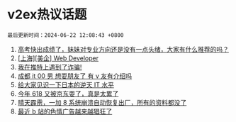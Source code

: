 # v2ex热议话题

`最后更新时间：2024-06-22 12:08:43 +0800`

1. [高考快出成绩了，妹妹对专业方向还是没有一点头绪，大家有什么推荐的吗？](https://www.v2ex.com/t/1051450)
1. [[上海][美企] Web Developer](https://www.v2ex.com/t/1051459)
1. [我在推特上遇到了诈骗!](https://www.v2ex.com/t/1051542)
1. [成都 it 00 男 想耍朋友了 有 v 友有介绍吗](https://www.v2ex.com/t/1051464)
1. [给大家见识一下日本的逆天 IT 水平](https://www.v2ex.com/t/1051598)
1. [今年 618 又被京东耍了，真是太累了](https://www.v2ex.com/t/1051467)
1. [晴天霹雳，一加 8 系统崩溃自动恢复出厂，所有的资料都没了](https://www.v2ex.com/t/1051604)
1. [最近 b 站的色情广告越来越猖狂了](https://www.v2ex.com/t/1051527)

